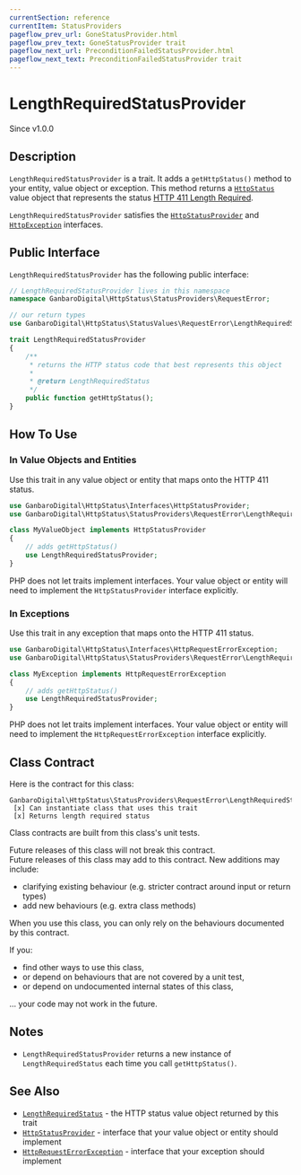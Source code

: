 ```yaml
---
currentSection: reference
currentItem: StatusProviders
pageflow_prev_url: GoneStatusProvider.html
pageflow_prev_text: GoneStatusProvider trait
pageflow_next_url: PreconditionFailedStatusProvider.html
pageflow_next_text: PreconditionFailedStatusProvider trait
---
```


# LengthRequiredStatusProvider

<div class="callout info">
Since v1.0.0
</div>

## Description

`LengthRequiredStatusProvider` is a trait. It adds a `getHttpStatus()` method to your entity, value object or exception. This method returns a [`HttpStatus`](../Interfaces/HttpStatus.html) value object that represents the status [HTTP 411 Length Required](../StatusValues/LengthRequiredStatus.html).

`LengthRequiredStatusProvider` satisfies the [`HttpStatusProvider`](../Interfaces/HttpStatusProvider.html) and [`HttpException`](../Interfaces/HttpException) interfaces.

## Public Interface

`LengthRequiredStatusProvider` has the following public interface:

```php
// LengthRequiredStatusProvider lives in this namespace
namespace GanbaroDigital\HttpStatus\StatusProviders\RequestError;

// our return types
use GanbaroDigital\HttpStatus\StatusValues\RequestError\LengthRequiredStatus;

trait LengthRequiredStatusProvider
{
    /**
     * returns the HTTP status code that best represents this object
     *
     * @return LengthRequiredStatus
     */
    public function getHttpStatus();
}
```

## How To Use

### In Value Objects and Entities

Use this trait in any value object or entity that maps onto the HTTP 411 status.

```php
use GanbaroDigital\HttpStatus\Interfaces\HttpStatusProvider;
use GanbaroDigital\HttpStatus\StatusProviders\RequestError\LengthRequiredStatusProvider;

class MyValueObject implements HttpStatusProvider
{
    // adds getHttpStatus()
    use LengthRequiredStatusProvider;
}
```

PHP does not let traits implement interfaces. Your value object or entity will need to implement the `HttpStatusProvider` interface explicitly.

### In Exceptions

Use this trait in any exception that maps onto the HTTP 411 status.

```php
use GanbaroDigital\HttpStatus\Interfaces\HttpRequestErrorException;
use GanbaroDigital\HttpStatus\StatusProviders\RequestError\LengthRequiredStatusProvider;

class MyException implements HttpRequestErrorException
{
    // adds getHttpStatus()
    use LengthRequiredStatusProvider;
}
```

PHP does not let traits implement interfaces. Your value object or entity will need to implement the `HttpRequestErrorException` interface explicitly.

## Class Contract

Here is the contract for this class:

    GanbaroDigital\HttpStatus\StatusProviders\RequestError\LengthRequiredStatusProvider
     [x] Can instantiate class that uses this trait
     [x] Returns length required status

Class contracts are built from this class's unit tests.

<div class="callout success">
Future releases of this class will not break this contract.
</div>

<div class="callout info" markdown="1">
Future releases of this class may add to this contract. New additions may include:

* clarifying existing behaviour (e.g. stricter contract around input or return types)
* add new behaviours (e.g. extra class methods)
</div>

<div class="callout warning" markdown="1">
When you use this class, you can only rely on the behaviours documented by this contract.

If you:

* find other ways to use this class,
* or depend on behaviours that are not covered by a unit test,
* or depend on undocumented internal states of this class,

... your code may not work in the future.
</div>

## Notes

* `LengthRequiredStatusProvider` returns a new instance of `LengthRequiredStatus` each time you call `getHttpStatus()`.

## See Also

* [`LengthRequiredStatus`](../StatusValues/LengthRequiredStatus.html) - the HTTP status value object returned by this trait
* [`HttpStatusProvider`](../Interfaces/HttpStatusProvider.html) - interface that your value object or entity should implement
* [`HttpRequestErrorException`](../Interfaces/HttpRequestErrorException.html) - interface that your exception should implement
